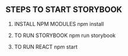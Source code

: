 ## STEPS TO START STORYBOOK

1) INSTALL NPM MODULES
npm install

2) TO RUN STORYBOOK
npm run storybook

3) TO RUN REACT 
npm start
